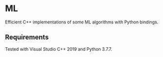 # ML

Efficient C++ implementations of some ML algorithms with Python bindings.


## Requirements

Tested with Visual Studio C++ 2019 and Python 3.7.7.
